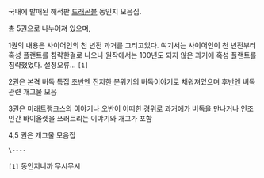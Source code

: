 국내에 발매된 해적판 [드래곤볼](%EB%93%9C%EB%9E%98%EA%B3%A4%EB%B3%BC.md) 동인지 모음집.

총 5권으로 나누어져 있으며,  

1권의 내용은 사이어인의 천 년전 과거를 그리고있다. 여기서는 사이어인이 천 년전부터 혹성 플랜트를 침략한걸로 나오나 원작에서는 100년도
되지 않은 과거에 혹성 플랜트를 침략했었다. 설정오류... `[1]`

2권은 본격 버독 특집 초반엔 진지한 분위기의 버독이야기로 채워져있으며 후반엔 버독관련 개그물 모음  

3권은 미래트랭크스의 이야기나 오반이 어떠한 경위로 과거에가 버독을 만나거나 인조인간 바이올렛을 쓰러트리는 이야기와 개그가 포함  

4,5 권은 개그물 모음집  

`\----`

`[1]` 동인지니까 무시무시

